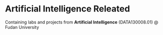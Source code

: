 # Artificial Intelligence Releated
Containing labs and projects from __Artificial Intelligence__ (DATA130008.01) @ Fudan University
